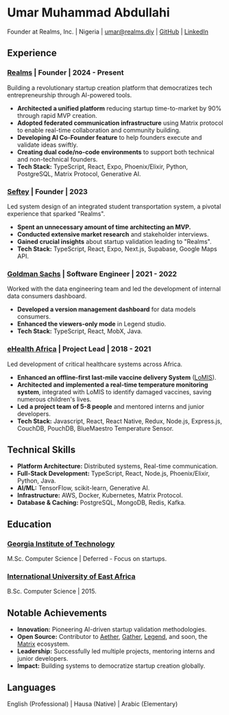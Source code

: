 # Umar Muhammad Abdullahi

Founder at Realms, Inc. | Nigeria | umar@realms.diy | [GitHub](https://github.com/umarphaarook) | [LinkedIn](https://www.linkedin.com/in/umarphaarook)

## Experience

### [Realms](https://realms.diy) | Founder | 2024 - Present

Building a revolutionary startup creation platform that democratizes tech entrepreneurship through AI-powered tools.

- **Architected a unified platform** reducing startup time-to-market by 90% through rapid MVP creation.
- **Adopted federated communication infrastructure** using Matrix protocol to enable real-time collaboration and community building.
- **Developing AI Co-Founder feature** to help founders execute and validate ideas swiftly.
- **Creating dual code/no-code environments** to support both technical and non-technical founders.
- **Tech Stack:** TypeScript, React, Expo, Phoenix/Elixir, Python, PostgreSQL, Matrix Protocol, Generative AI.

### [Seftey](https://seftey.vercel.app) | Founder | 2023

Led system design of an integrated student transportation system, a pivotal experience that sparked "Realms".

- **Spent an unnecessary amount of time architecting an MVP.**
- **Conducted extensive market research** and stakeholder interviews.
- **Gained crucial insights** about startup validation leading to "Realms".
- **Tech Stack:** TypeScript, React, Expo, Next.js, Supabase, Google Maps API.

### [Goldman Sachs](https://www.goldmansachs.com) | Software Engineer | 2021 - 2022

Worked with the data engineering team and led the development of internal data consumers dashboard.

- **Developed a version management dashboard** for data models consumers.
- **Enhanced the viewers-only mode** in Legend studio.
- **Tech Stack:** TypeScript, React, MobX, Java.

### [eHealth Africa](https://ehealthafrica.org) | Project Lead | 2018 - 2021

Led development of critical healthcare systems across Africa.

- **Enhanced an offline-first last-mile vaccine delivery System** ([LoMIS](https://lomis.ehealthafrica.org)).
- **Architected and implemented a real-time temperature monitoring system**, integrated with LoMIS to identify damaged vaccines, saving numerous children's lives.
- **Led a project team of 5-8 people** and mentored interns and junior developers.
- **Tech Stack:** Javascript, React, React Native, Redux, Node.js, Express.js, CouchDB, PouchDB, BlueMaestro Temperature Sensor.

## Technical Skills

- **Platform Architecture:** Distributed systems, Real-time communication.
- **Full-Stack Development:** TypeScript, React, Node.js, Phoenix/Elixir, Python, Java.
- **AI/ML:** TensorFlow, scikit-learn, Generative AI.
- **Infrastructure:** AWS, Docker, Kubernetes, Matrix Protocol.
- **Database & Caching:** PostgreSQL, MongoDB, Redis, Kafka.

## Education

### [Georgia Institute of Technology](https://omscs.gatech.edu/)

M.Sc. Computer Science | Deferred - Focus on startups.

### [International University of East Africa](https://www.iuea.ac.ug)

B.Sc. Computer Science | 2015.

## Notable Achievements

- **Innovation:** Pioneering AI-driven startup validation methodologies.
- **Open Source:** Contributor to [Aether](https://aether.ehealthafrica.org), [Gather](https://gather.ehealthafrica.org), [Legend](https://legend.finos.org), and soon, the [Matrix](https://matrix.org) ecosystem.
- **Leadership:** Successfully led multiple projects, mentoring interns and junior developers.
- **Impact:** Building systems to democratize startup creation globally.

## Languages

English (Professional) | Hausa (Native) | Arabic (Elementary)

